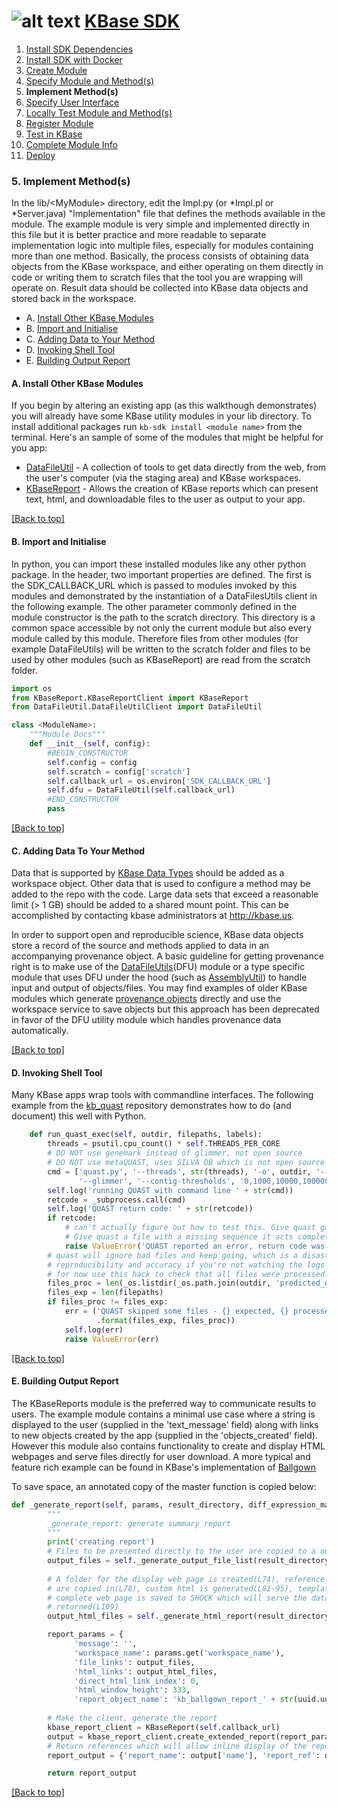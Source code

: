 # <A NAME="top"></A>![alt text](https://avatars2.githubusercontent.com/u/1263946?v=3&s=84 "KBase") [KBase SDK](../README.md)

1. [Install SDK Dependencies](kb_sdk_dependencies.md)
2. [Install SDK with Docker](kb_sdk_dockerized_install.md)
3. [Create Module](kb_sdk_create_module.md)
4. [Specify Module and Method(s)](kb_sdk_edit_module.md)
5. **Implement Method(s)**
6. [Specify User Interface](kb_sdk_make_ui.md)
7. [Locally Test Module and Method(s)](kb_sdk_local_test_module.md)
8. [Register Module](kb_sdk_register_module.md)
9. [Test in KBase](kb_sdk_test_in_kbase.md)
10. [Complete Module Info](kb_sdk_complete_module_info.md)
11. [Deploy](kb_sdk_deploy.md)

### <A NAME="impl"></A>5. Implement Method(s)

In the lib/\<MyModule> directory, edit the <MyModule>Impl.py (or *Impl.pl or *Server.java) "Implementation" file that 
defines the methods available in the module. The example module is very simple and implemented directly in this file
but it is better practice and more readable to separate implementation logic into multiple files, especially for modules 
containing more than one method. Basically, the process consists of obtaining data objects from the KBase workspace, and
either operating on them directly in code or writing them to scratch files that the tool you are wrapping will operate on. 
Result data should be collected into KBase data objects and stored back in the workspace.

- A. [Install Other KBase Modules](#install)
- B. [Import and Initialise](#import)
- C. [Adding Data to Your Method](#impl-adding-data)
- D. [Invoking Shell Tool](#impl-shell-tool)
- E. [Building Output Report](#impl-report)

#### <A NAME="install"></A>A. Install Other KBase Modules

If you begin by altering an existing app (as this walkthough demonstrates) you will already have some KBase utility 
modules in your lib directory. To install additional packages run `kb-sdk install <module name>` from the terminal.
Here's an sample of some of the modules that might be helpful for you app:

* [DataFileUtil](https://github.com/kbaseapps/DataFileUtil/blob/master/DataFileUtil.spec) - A collection of tools to 
get data directly from the web, from the user's computer (via the staging area) and KBase workspaces.
* [KBaseReport](https://github.com/kbaseapps/KBaseReport/blob/master/KBaseReport.spec) - Allows the creation of KBase 
reports which can present text, html, and downloadable files to the user as output to your app.

[\[Back to top\]](#top)

#### <A NAME="import"></A>B. Import and Initialise
In python, you can import these installed modules like any other python package. In the header, two important properties
are defined. The first is the SDK_CALLBACK_URL which is passed to modules invoked by this modules and demonstrated by 
the instantiation of a DataFilesUtils client in the following example. The other parameter commonly defined in 
the module constructor is the path to the scratch directory. This directory is a common space accessible by not only the 
current module but also every module called by this module. Therefore files from other modules (for example 
DataFileUtils) will be written to the scratch folder and files to be used by other modules (such as KBaseReport) are 
read from the scratch folder.

```python
import os
from KBaseReport.KBaseReportClient import KBaseReport
from DataFileUtil.DataFileUtilClient import DataFileUtil

class <ModuleName>:
    """Module Docs"""
    def __init__(self, config):
        #BEGIN_CONSTRUCTOR
        self.config = config
        self.scratch = config['scratch']
        self.callback_url = os.environ['SDK_CALLBACK_URL']
        self.dfu = DataFileUtil(self.callback_url)
        #END_CONSTRUCTOR
        pass
```

[\[Back to top\]](#top)


#### <A NAME="impl-adding-data"></A>C. Adding Data To Your Method

Data that is supported by [KBase Data Types](https://narrative.kbase.us/#catalog/datatypes) should be added as a workspace object. 
Other data that is used to configure a method may be added to the repo with the code.  Large data sets that exceed a 
reasonable limit (> 1 GB) should be added to a shared mount point.  This can be accomplished by contacting kbase 
administrators at http://kbase.us. 

In order to support open and reproducible science, KBase data objects store a record of the source and methods applied 
to data in an accompanying provenance object. A basic guideline for getting provenance right is to make use of the 
[DataFileUtils](https://narrative.kbase.us/#catalog/modules/DataFileUtil)(DFU) module or a type specific module that 
uses DFU under the hood (such as [AssemblyUtil](https://narrative.kbase.us/#catalog/modules/AssemblyUtil)) to handle 
input and output of objects/files. You may find examples of older KBase modules which generate 
[provenance objects](https://ci.kbase.us/services/ws/docs/Workspace.html#typedefWorkspace.ProvenanceAction) directly and
use the workspace service to save objects but this approach has been deprecated in favor of the DFU utility module which
handles provenance data automatically.

[\[Back to top\]](#top)

#### <A NAME="impl-shell-tool"></A>D. Invoking Shell Tool

Many KBase apps wrap tools with commandline interfaces. The following example from the [kb_quast](https://github.com/kbaseapps/kb_quast) 
repository demonstrates how to do (and document) this well with Python.

```python
    def run_quast_exec(self, outdir, filepaths, labels):
        threads = psutil.cpu_count() * self.THREADS_PER_CORE
        # DO NOT use genemark instead of glimmer, not open source
        # DO NOT use metaQUAST, uses SILVA DB which is not open source
        cmd = ['quast.py', '--threads', str(threads), '-o', outdir, '--labels', ','.join(labels),
               '--glimmer', '--contig-thresholds', '0,1000,10000,100000,1000000'] + filepaths
        self.log('running QUAST with command line ' + str(cmd))
        retcode = _subprocess.call(cmd)
        self.log('QUAST return code: ' + str(retcode))
        if retcode:
            # can't actually figure out how to test this. Give quast garbage it skips the file.
            # Give quast a file with a missing sequence it acts completely normally.
            raise ValueError('QUAST reported an error, return code was ' + str(retcode))
        # quast will ignore bad files and keep going, which is a disaster for
        # reproducibility and accuracy if you're not watching the logs like a hawk.
        # for now use this hack to check that all files were processed. Maybe there's a better way.
        files_proc = len(_os.listdir(_os.path.join(outdir, 'predicted_genes'))) / 2
        files_exp = len(filepaths)
        if files_proc != files_exp:
            err = ('QUAST skipped some files - {} expected, {} processed.'
                   .format(files_exp, files_proc))
            self.log(err)
            raise ValueError(err)
 ```

[\[Back to top\]](#top)

#### <A NAME="impl-report"></A>E. Building Output Report

The KBaseReports module is the preferred way to communicate results to users. The example module contains a minimal use
case where a string is displayed to the user (supplied in the 'text_message' field) along with links to new objects 
created by the app (supplied in the 'objects_created' field). However this module also contains functionality to create 
and display HTML webpages and serve files directly for user download. A more typical and feature rich example can be
found in KBase's implementation of [Ballgown](https://github.com/kbaseapps/kb_ballgown/blob/master/lib/kb_ballgown/core/ballgown_util.py#L66-L167)

To save space, an annotated copy of the master function is copied below:
```python
def _generate_report(self, params, result_directory, diff_expression_matrix_set_ref):
        """
        _generate_report: generate summary report
        """
        print('creating report')
        # Files to be presented directly to the user are copied to a output directory, zipped and returned as a list of paths
        output_files = self._generate_output_file_list(result_directory)
        
        # A folder for the display web page is created(L74), reference data (could also be embedded images) for the page
        # are copied in(L78), custom html is generated(L81-95), template is updated with custom html(L98-104), the 
        # complete web page is saved to SHOCK which will serve the data(L106) and an object with that reference is 
        # returned(L109)
        output_html_files = self._generate_html_report(result_directory, params, diff_expression_matrix_set_ref)

        report_params = {
              'message': '',
              'workspace_name': params.get('workspace_name'),
              'file_links': output_files,
              'html_links': output_html_files,
              'direct_html_link_index': 0,
              'html_window_height': 333,
              'report_object_name': 'kb_ballgown_report_' + str(uuid.uuid4())}
        
        # Make the client, generate the report
        kbase_report_client = KBaseReport(self.callback_url)
        output = kbase_report_client.create_extended_report(report_params)
        # Return references which will allow inline display of the report in the Narrative
        report_output = {'report_name': output['name'], 'report_ref': output['ref']}

        return report_output
```

[\[Back to top\]](#top)